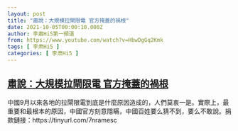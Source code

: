 ```yaml
---
layout: post
title: "肅說：大規模拉閘限電 官方掩蓋的禍根"
date: 2021-10-05T00:00:10.000Z
author: 李肅Hi5第一頻道
from: https://www.youtube.com/watch?v=HbwDgGq2Kmk
tags: [ 李肃Hi5 ]
categories: [ 李肃Hi5 ]
---
```

<!--1633392010000-->
[肅說：大規模拉閘限電 官方掩蓋的禍根](https://www.youtube.com/watch?v=HbwDgGq2Kmk)
------

<div>
中國9月以來各地的拉閘限電到底是什麼原因造成的，人們莫衷一是。實際上，最重要和最根本的原因，中國官方刻意隱瞞，中國百姓要么猜不到，要么不敢說。捐款鏈接：https://tinyurl.com/7nramesc
</div>
